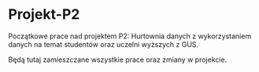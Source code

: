 # Projekt-P2
Początkowe prace nad projektem P2:
Hurtownia danych z wykorzystaniem danych na temat studentów oraz uczelni wyższych z GUS.

Będą tutaj zamieszczane wszystkie prace oraz zmiany w projekcie.
